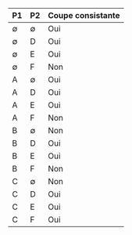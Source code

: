 | P1          | P2          | Coupe consistante |
| :---------- | ----------- | ----------------- |
| $\emptyset$ | $\emptyset$ | Oui               |
| $\emptyset$ | D           | Oui               |
| $\emptyset$ | E           | Oui               |
| $\emptyset$ | F           | Non               |
| A           | $\emptyset$ | Oui               |
| A           | D           | Oui               |
| A           | E           | Oui               |
| A           | F           | Non               |
| B           | $\emptyset$ | Non               |
| B           | D           | Oui               |
| B           | E           | Oui               |
| B           | F           | Non               |
| C           | $\emptyset$ | Non               |
| C           | D           | Oui               |
| C           | E           | Oui               |
| C           | F           | Oui               |
